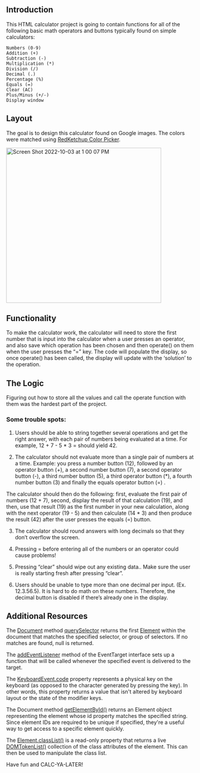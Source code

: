 ## Introduction

This HTML calculator project is going to contain functions for all of the following basic math operators and buttons typically found on simple calculators:

    Numbers (0-9)
    Addition (+)
    Subtraction (-)
    Multiplication (*)
    Division (/)
    Decimal (.)
    Percentage (%)
    Equals (=)
    Clear (AC)
    Plus/Minus (+/-)
    Display window

## Layout

The goal is to design this calculator found on Google images. The colors were matched using [RedKetchup Color Picker](https://redketchup.io/color-picker).

<img width="415" alt="Screen Shot 2022-10-03 at 1 00 07 PM" src="https://user-images.githubusercontent.com/61169982/193636711-5ed0e16f-3f43-46ae-85da-84155d913a57.png">

## Functionality

To make the calculator work, the calculator will need to store the first number that is input into the calculator when a user presses an operator, and also save which operation has been chosen and then operate() on them when the user presses the “=” key. The code will populate the display, so once operate() has been called, the display will update with the ‘solution’ to the operation.

## The Logic

Figuring out how to store all the values and call the operate function with them was the hardest part of the project.

### Some trouble spots:

1. Users should be able to string together several operations and get the
   right answer, with each pair of numbers being evaluated at a time. For example,
   12 + 7 - 5 \* 3 = should yield 42.

2. The calculator should not evaluate more than a single pair of numbers
   at a time. Example: you press a number button (12), followed by an operator
   button (+), a second number button (7), a second operator button (-), a third
   number button (5), a third operator button (\*), a fourth number button (3) and
   finally the equals operator button (=) .

The calculator should then do the following: first, evaluate the first pair of
numbers (12 + 7), second, display the result of that calculation (19), and then,
use that result (19) as the first number in your new calculation, along with the
next operator (19 - 5) and then calculate (14 \* 3) and then produce the result (42)
after the user presses the equals (=) button.

3. The calculator should round answers with long decimals so that they don’t overflow
   the screen.

4. Pressing = before entering all of the numbers or an operator could cause problems!

5. Pressing “clear” should wipe out any existing data.. Make sure the user is really
   starting fresh after pressing “clear”.

6. Users should be unable to type more than one decimal per input. (Ex. 12.3.56.5).
   It is hard to do math on these numbers. Therefore, the decimal button is disabled if
   there’s already one in the display.

## Additional Resources

The [Document](https://developer.mozilla.org/en-US/docs/Web/API/Document) method [querySelector](https://developer.mozilla.org/en-US/docs/Web/API/Document/querySelector) returns the first [Element](https://developer.mozilla.org/en-US/docs/Web/API/Element) within the document that matches the specified selector, or group of selectors. If no matches are found, null is returned.

The [addEventListener](https://developer.mozilla.org/en-US/docs/Web/API/EventTarget/addEventListener) method of the EventTarget interface sets up a function that will be called whenever the specified event is delivered to the target.

The [KeyboardEvent.code](https://developer.mozilla.org/en-US/docs/Web/API/KeyboardEvent/code) property represents a physical key on the keyboard (as opposed to the character generated
by pressing the key). In other words, this property returns a value that isn't altered by
keyboard layout or the state of the modifier keys.

The Document method [getElementById()](https://developer.mozilla.org/en-US/docs/Web/API/Document/getElementById) returns an Element object representing the element whose id property matches the specified string. Since element IDs are required to be unique if specified, they're
a useful way to get access to a specific element quickly.

The [Element.classList()](https://developer.mozilla.org/en-US/docs/Web/API/Element/classList) is a read-only property that returns a live [DOMTokenList()](https://developer.mozilla.org/en-US/docs/Web/API/DOMTokenList) collection of the class attributes of the element. This can then be used to manipulate the class list.

Have fun and CALC-YA-LATER!
